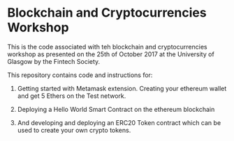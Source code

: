# Blockchain and Cryptocurrencies Workshop

This is the code associated with teh blockchain and cryptocurrencies workshop as presented on the 25th of October 2017 at the University of Glasgow by the Fintech Society.

This repository contains code and instructions for:

1. Getting started with Metamask extension. Creating your ethereum wallet and get 5 Ethers on the Test network.

2. Deploying a Hello World Smart Contract on the ethereum blockchain

3. And developing and deploying an ERC20 Token contract which can be used to create your own crypto tokens.